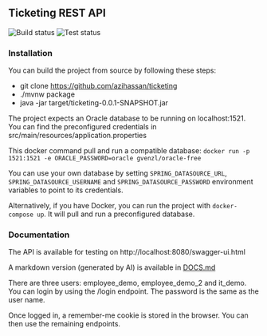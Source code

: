 ## Ticketing REST API

![Build status](https://github.com/azihassan/ticketing/actions/workflows/release.yml/badge.svg "Build status") ![Test status](https://github.com/azihassan/ticketing/actions/workflows/test.yml/badge.svg "Test status")

### Installation

You can build the project from source by following these steps:

- git clone https://github.com/azihassan/ticketing
- ./mvnw package
- java -jar target/ticketing-0.0.1-SNAPSHOT.jar

The project expects an Oracle database to be running on localhost:1521. You can find the preconfigured credentials in src/main/resources/application.properties

This docker command pull and run a compatible database: `docker run -p 1521:1521 -e ORACLE_PASSWORD=oracle gvenzl/oracle-free`

You can use your own database by setting `SPRING_DATASOURCE_URL`, `SPRING_DATASOURCE_USERNAME` and `SPRING_DATASOURCE_PASSWORD` environment variables to point to its credentials.

Alternatively, if you have Docker, you can run the project with `docker-compose up`. It will pull and run a preconfigured database.

### Documentation

The API is available for testing on http://localhost:8080/swagger-ui.html

A markdown version (generated by AI) is available in [DOCS.md](DOCS.md)

There are three users: employee_demo, employee_demo_2 and it_demo. You can login by using the /login endpoint. The password is the same as the user name.

Once logged in, a remember-me cookie is stored in the browser. You can then use the remaining endpoints.

